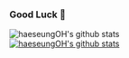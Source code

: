 ### Good Luck 👋
![haeseungOH's github stats](https://github-readme-stats.vercel.app/api?username=LEESEUNGJUNE1&show_icons=true)
<br>
[![haeseungOH's github stats](https://github-readme-stats.vercel.app/api/top-langs/?username=LEESEUNGJUNE1&show_icons=true&hide_border=true&title_color=004386&icon_color=004386&layout=compact)](https://github.com/LEESEUNGJUNE1)

<!--
**LEESEUNGJUNE1/LEESEUNGJUNE1** is a ✨ _special_ ✨ repository because its `README.md` (this file) appears on your GitHub profile.

Here are some ideas to get you started:

- 🔭 I’m currently working on ...
- 🌱 I’m currently learning ...
- 👯 I’m looking to collaborate on ...
- 🤔 I’m looking for help with ...
- 💬 Ask me about ...
- 📫 How to reach me: ...
- 😄 Pronouns: ...
- ⚡ Fun fact: ...
-->
